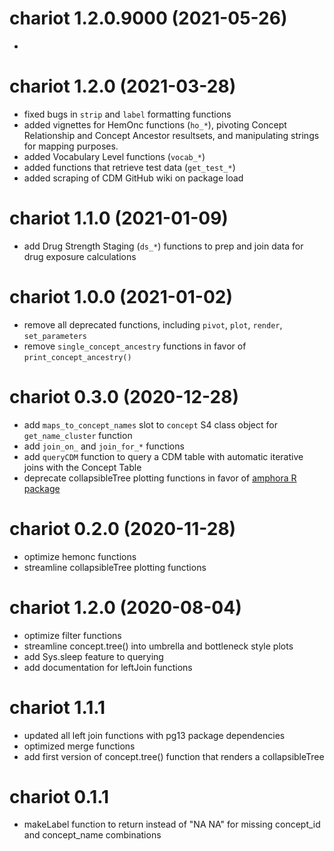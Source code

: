 
# chariot 1.2.0.9000 (2021-05-26)  
* 
  

# chariot 1.2.0 (2021-03-28)  
* fixed bugs in `strip` and `label` formatting functions  
* added vignettes for HemOnc functions (`ho_*`), pivoting Concept Relationship and 
Concept Ancestor resultsets, and manipulating strings for mapping purposes.  
* added Vocabulary Level functions (`vocab_*`)  
* added functions that retrieve test data  (`get_test_*`)  
* added scraping of CDM GitHub wiki on package load  
  

# chariot 1.1.0 (2021-01-09)  
* add Drug Strength Staging (`ds_*`) functions to prep and join data for drug exposure 
calculations   


# chariot 1.0.0 (2021-01-02)  
* remove all deprecated functions, including `pivot`, `plot`, `render`, 
`set_parameters`  
* remove `single_concept_ancestry` functions in favor of 
`print_concept_ancestry()` 


# chariot 0.3.0 (2020-12-28)  
* add `maps_to_concept_names` slot to `concept` S4 class object for 
`get_name_cluster` function 
* add `join_on_` and `join_for_*` functions  
* add `queryCDM` function to query a CDM table with automatic iterative joins 
with the Concept Table
* deprecate collapsibleTree plotting functions in favor of 
[amphora R package](https://meerapatelmd.github.io/amphora)    


# chariot 0.2.0 (2020-11-28)
* optimize hemonc functions
* streamline collapsibleTree plotting functions  

# chariot 1.2.0 (2020-08-04)
* optimize filter functions
* streamline concept.tree() into umbrella and bottleneck style plots
* add Sys.sleep feature to querying
* add documentation for leftJoin functions  

# chariot 1.1.1  
* updated all left join functions with pg13 package dependencies
* optimized merge functions
* add first version of concept.tree() function that renders a collapsibleTree

# chariot 0.1.1
* makeLabel function to return <NA> instead of "NA NA" for missing concept_id and concept_name combinations  
